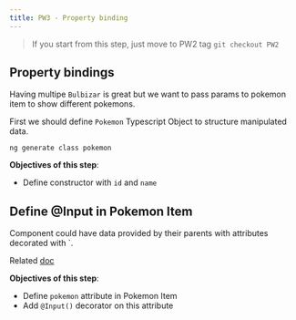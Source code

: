 ```yaml
---
title: PW3 - Property binding
---
```


> If you start from this step, just move to PW2 tag `git checkout PW2`

## Property bindings

Having multipe `Bulbizar` is great but we want to pass params to pokemon item to show different pokemons.

First we should define `Pokemon` Typescript Object to structure manipulated data.

```
ng generate class pokemon 
```

**Objectives of this step**:

- Define constructor with `id` and `name`

## Define @Input in Pokemon Item

Component could have data provided by their parents with attributes decorated with `.

Related [doc](https://angular.io/guide/component-interaction)

**Objectives of this step**:

- Define `pokemon` attribute in Pokemon Item
- Add `@Input()` decorator on this attribute 
